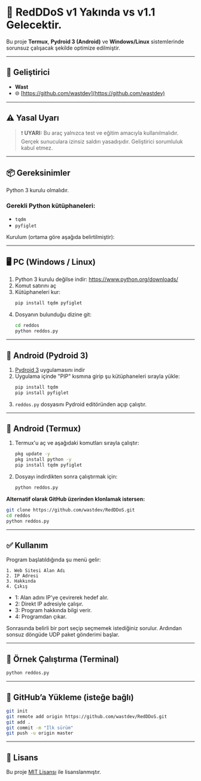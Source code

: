 # 🚀 RedDDoS v1 Yakında vs v1.1 Gelecektir.

Bu proje **Termux**, **Pydroid 3 (Android)** ve **Windows/Linux** sistemlerinde sorunsuz çalışacak şekilde optimize edilmiştir.

---

## 👤 Geliştirici

- **Wast**
- 🌐 [https://github.com/wastdev](https://github.com/wastdev)

---

## ⚠️ Yasal Uyarı

> ❗ **UYARI:** Bu araç yalnızca test ve eğitim amacıyla kullanılmalıdır. Gerçek sunuculara izinsiz saldırı yasadışıdır. Geliştirici sorumluluk kabul etmez.

---

## 📦 Gereksinimler

Python 3 kurulu olmalıdır.

### Gerekli Python kütüphaneleri:
- `tqdm`
- `pyfiglet`

Kurulum (ortama göre aşağıda belirtilmiştir):

---

## 🖥️ PC (Windows / Linux)

1. Python 3 kurulu değilse indir: https://www.python.org/downloads/
2. Komut satırını aç
3. Kütüphaneleri kur:
   ```bash
   pip install tqdm pyfiglet
   ```
4. Dosyanın bulunduğu dizine git:
   ```bash
   cd reddos
   python reddos.py
   ```

---

## 📱 Android (Pydroid 3)

1. [Pydroid 3](https://play.google.com/store/apps/details?id=ru.iiec.pydroid3) uygulamasını indir
2. Uygulama içinde "PIP" kısmına girip şu kütüphaneleri sırayla yükle:
   ```bash
   pip install tqdm
   pip install pyfiglet
   ```
3. `reddos.py` dosyasını Pydroid editöründen açıp çalıştır.

---

## 📱 Android (Termux)

1. Termux'u aç ve aşağıdaki komutları sırayla çalıştır:
   ```bash
   pkg update -y
   pkg install python -y
   pip install tqdm pyfiglet
   ```

2. Dosyayı indirdikten sonra çalıştırmak için:
   ```bash
   python reddos.py
   ```

**Alternatif olarak GitHub üzerinden klonlamak istersen:**
```bash
git clone https://github.com/wastdev/RedDDoS.git
cd reddos
python reddos.py
```

---

## ✅ Kullanım

Program başlatıldığında şu menü gelir:

```
1. Web Sitesi Alan Adı
2. IP Adresi
3. Hakkında
4. Çıkış
```

- 1: Alan adını IP'ye çevirerek hedef alır.  
- 2: Direkt IP adresiyle çalışır.  
- 3: Program hakkında bilgi verir.  
- 4: Programdan çıkar.

Sonrasında belirli bir port seçip seçmemek istediğiniz sorulur. Ardından sonsuz döngüde UDP paket gönderimi başlar.

---

## 🧪 Örnek Çalıştırma (Terminal)

```bash
python reddos.py
```

---

## 🔗 GitHub’a Yükleme (isteğe bağlı)

```bash
git init
git remote add origin https://github.com/wastdev/RedDDoS.git
git add .
git commit -m "İlk sürüm"
git push -u origin master
```

---

## 📃 Lisans

Bu proje [MIT Lisansı](https://opensource.org/licenses/MIT) ile lisanslanmıştır.
